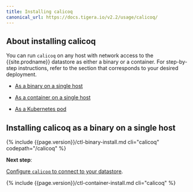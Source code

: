 ```yaml
---
title: Installing calicoq
canonical_url: https://docs.tigera.io/v2.2/usage/calicoq/
---
```


## About installing calicoq

You can run `calicoq` on any host with network access to the
{{site.prodname}} datastore as either a binary or a container.
For step-by-step instructions, refer to the section that
corresponds to your desired deployment.

- [As a binary on a single host](#installing-calicoq-as-a-binary-on-a-single-host)

- [As a container on a single host](#installing-calicoq-as-a-container-on-a-single-host)

- [As a Kubernetes pod](#installing-calicoq-as-a-kubernetes-pod)


## Installing calicoq as a binary on a single host

{% include {{page.version}}/ctl-binary-install.md cli="calicoq" codepath="/calicoq" %}

**Next step**:

[Configure `calicoq` to connect to your datastore](/{{page.version}}/usage/calicoq/configure/).

{% include {{page.version}}/ctl-container-install.md cli="calicoq" %}
